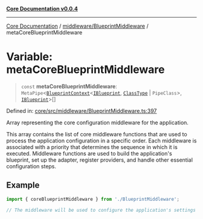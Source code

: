 [**Core Documentation v0.0.4**](../../../README.md)

***

[Core Documentation](../../../modules.md) / [middleware/BlueprintMiddleware](../README.md) / metaCoreBlueprintMiddleware

# Variable: metaCoreBlueprintMiddleware

> `const` **metaCoreBlueprintMiddleware**: `MetaPipe`\<[`BlueprintContext`](../../../declarations/interfaces/BlueprintContext.md)\<[`IBlueprint`](../../../declarations/type-aliases/IBlueprint.md), [`ClassType`](../../../declarations/type-aliases/ClassType.md) \| `PipeClass`\>, [`IBlueprint`](../../../declarations/type-aliases/IBlueprint.md)\>[]

Defined in: [core/src/middleware/BlueprintMiddleware.ts:397](https://github.com/stonemjs/core/blob/2adc2da4c7e3b5a9f593c198ba7e8ad639651777/src/middleware/BlueprintMiddleware.ts#L397)

Array representing the core configuration middleware for the application.

This array contains the list of core middleware functions that are used to process the application
configuration in a specific order. Each middleware is associated with a priority that determines
the sequence in which it is executed. Middleware functions are used to build the application's blueprint,
set up the adapter, register providers, and handle other essential configuration steps.

## Example

```typescript
import { coreBlueprintMiddleware } from './BlueprintMiddleware';

// The middleware will be used to configure the application's settings before it starts.
```
